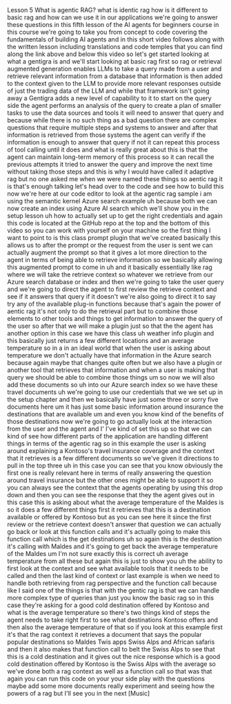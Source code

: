 Lesson 5 What is agentic RAG?
what is identic rag how is it different to basic rag and how can we use it in our applications we're going to answer these questions in this fifth lesson of the AI agents for beginners course in this course we're going to take you from concept to code covering the fundamentals of building AI agents and in this short video follows along with the written lesson including translations and code temples that you can find along the link above and below this video so let's get started looking at what a gentigra is and we'll start looking at basic rag first so rag or retrieval augmented generation enables LLMs to take a query made from a user and retrieve relevant information from a database that information is then added to the context given to the LLM to provide more relevant responses outside of just the trading data of the LLM and while that framework isn't going away a Gentigra adds a new level of capability to it to start on the query side the agent performs an analysis of the query to create a plan of smaller tasks to use the data sources and tools it will need to answer that query and because while there is no such thing as a bad question there are complex questions that require multiple steps and systems to answer and after that information is retrieved from those systems the agent can verify if the information is enough to answer that query if not it can repeat this process of tool calling until it does and what is really great about this is that the agent can maintain long-term memory of this process so it can recall the previous attempts it tried to answer the query and improve the next time without taking those steps and this is why I would have called it adaptive rag but no one asked me when we were named these things so aentic rag it is that's enough talking let's head over to the code and see how to build this now we're here at our code editor to look at the agentic rag sample i am using the semantic kernel Azure search example uh because both we can now create an index using Azure AI search which we'll show you in the setup lesson uh how to actually set up to get the right credentials and again this code is located at the GitHub repo at the top and the bottom of this video so you can work with yourself on your machine so the first thing I want to point to is this class prompt plugin that we've created basically this allows us to after the prompt or the request from the user is sent we can actually augment the prompt so that it gives a lot more direction to the agent in terms of being able to retrieve information so we basically allowing this augmented prompt to come in uh and it basically essentially like rag where we will take the retrieve context so whatever we retrieve from our Azure search database or index and then we're going to take the user query and we're going to direct the agent to first review the retrieve context and see if it answers that query if it doesn't we're also going to direct it to say try any of the available plug-in functions because that's again the power of aentic rag it's not only to do the retrieval part but to combine those elements to other tools and things to get information to answer the query of the user so after that we will make a plugin just so that the the agent has another option in this case we have this class uh weather info plugin and this basically just returns a few different locations and an average temperature so in a in an ideal world that when the user is asking about temperature we don't actually have that information in the Azure search because again maybe that changes quite often but we also have a plugin or another tool that retrieves that information and when a user is making that query we should be able to combine those things um so now we will also add these documents so uh into our Azure search index so we have these travel documents uh we're going to use our credentials that we we set up in the setup chapter and then we basically have just some three or sorry five documents here um it has just some basic information around insurance the destinations that are available um and even you know kind of the benefits of those destinations now we're going to go actually look at the interaction from the user and the agent and I' I've kind of set this up so that we can kind of see how different parts of the application are handling different things in terms of the agentic rag so in this example the user is asking around explaining a Kontoso's travel insurance coverage and the context that it retrieves is a few different documents so we've given it directions to pull in the top three uh in this case you can see that you know obviously the first one is really relevant here in terms of really answering the question around travel insurance but the other ones might be able to support it so you can always see the context that the agents operating by using this drop down and then you can see the response that they the agent gives out in this case this is asking about what the average temperature of the Maldes is so it does a few different things first it retrieves that this is a destination available or offered by Kontoso but as you can see here it since the first review or the retrieve context doesn't answer that question we can actually go back or look at this function calls and it's actually going to make this function call which is the get destinations uh so again this is the destination it's calling with Maldes and it's going to get back the average temperature of the Maldes um I'm not sure exactly this is correct uh average temperature from all these but again this is just to show you uh the ability to first look at the context and see what available tools that it needs to be called and then the last kind of context or last example is when we need to handle both retrieving from rag perspective and the function call because like I said one of the things is that with the gentic rag is that we can handle more complex type of queries than just you know the basic rag so in this case they're asking for a good cold destination offered by Kontoso and what is the average temperature so there's two things kind of steps the agent needs to take right first to see what destinations Kontoso offers and then also the average temperature of that so if you look at this example first it's that the rag context it retrieves a document that says the popular popular destinations so Maldes Twis apps Swiss Alps and African safaris and then it also makes that function call to belt the Swiss Alps to see that this is a cold destination and it gives out the nice response which is a good cold destination offered by Kontoso is the Swiss Alps with the average so we've done both a rag context as well as a function call so that was that again you can run this code on your your side play with the questions maybe add some more documents really experiment and seeing how the powers of a rag but I'll see you in the next [Music]
